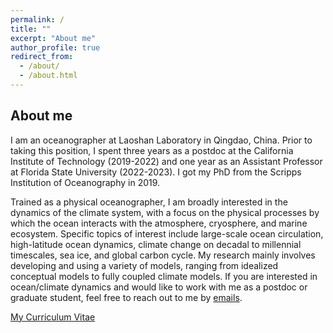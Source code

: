 ```yaml
---
permalink: /
title: ""
excerpt: "About me"
author_profile: true
redirect_from: 
  - /about/
  - /about.html
---
```


About me
------

I am an oceanographer at Laoshan Laboratory in Qingdao, China. Prior to taking this position, I spent three years as a postdoc at the California Institute of Technology (2019-2022) and one year as an Assistant Professor at Florida State University (2022-2023). I got my PhD from the Scripps Institution of Oceanography in 2019. 

Trained as a physical oceanographer, I am broadly interested in the dynamics of the climate system, with a focus on the physical processes by which the ocean interacts with the atmosphere, cryosphere, and marine ecosystem. Specific topics of interest include large-scale ocean circulation, high-latitude ocean dynamics, climate change on decadal to millennial timescales, sea ice, and global carbon cycle. My research mainly involves developing and using a variety of models, ranging from idealized conceptual models to fully coupled climate models. If you are interested in ocean/climate dynamics and would like to work with me as a postdoc or graduate student, feel free to reach out to me by [emails](mailto:shantong@oceanrules.top). 

[My Curriculum Vitae](https://stsun.github.io/files/cv.pdf)
